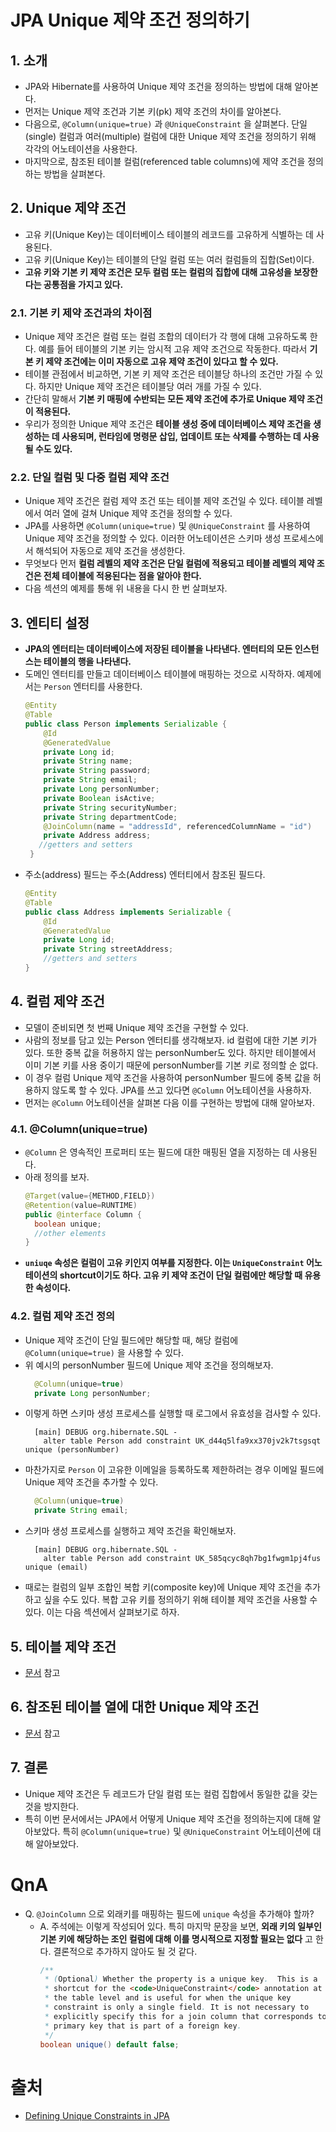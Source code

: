 # JPA Unique 제약 조건 정의하기

## 1. 소개
* JPA와 Hibernate를 사용하여 Unique 제약 조건을 정의하는 방법에 대해 알아본다.
* 먼저는 Unique 제약 조건과 기본 키(pk) 제약 조건의 차이를 알아본다.
* 다음으로, `@Column(unique=true)` 과 `@UniqueConstraint` 을 살펴본다. 단일(single) 컬럼과 여러(multiple) 컬럼에 대한 Unique 제약 조건을 정의하기 위해 각각의 어노테이션을 사용한다. 
* 마지막으로, 참조된 테이블 컬럼(referenced table columns)에 제약 조건을 정의하는 방법을 살펴본다. 


## 2. Unique 제약 조건
* 고유 키(Unique Key)는 데이터베이스 테이블의 레코드를 고유하게 식별하는 데 사용된다. 
* 고유 키(Unique Key)는 테이블의 단일 컬럼 또는 여러 컬럼들의 집합(Set)이다.
* **고유 키와 기본 키 제약 조건은 모두 컬럼 또는 컬럼의 집합에 대해 고유성을 보장한다는 공통점을 가지고 있다.**

### 2.1. 기본 키 제약 조건과의 차이점
* Unique 제약 조건은 컬럼 또는 컬럼 조합의 데이터가 각 행에 대해 고유하도록 한다. 예를 들어 테이블의 기본 키는 암시적 고유 제약 조건으로 작동한다. 따라서 **기본 키 제약 조건에는 이미 자동으로 고유 제약 조건이 있다고 할 수 있다.**
* 테이블 관점에서 비교하면, 기본 키 제약 조건은 테이블당 하나의 조건만 가질 수 있다. 하지만 Unique 제약 조건은 테이블당 여러 개를 가질 수 있다.
* 간단히 말해서 **기본 키 매핑에 수반되는 모든 제약 조건에 추가로 Unique 제약 조건이 적용된다.**
* 우리가 정의한 Unique 제약 조건은 **테이블 생성 중에 데이터베이스 제약 조건을 생성하는 데 사용되며, 런타임에 명령문 삽입, 업데이트 또는 삭제를 수행하는 데 사용될 수도 있다.**

### 2.2. 단일 컬럼 및 다중 컬럼 제약 조건
* Unique 제약 조건은 컬럼 제약 조건 또는 테이블 제약 조건일 수 있다. 테이블 레벨에서 여러 열에 걸쳐 Unique 제약 조건을 정의할 수 있다.
* JPA를 사용하면 `@Column(unique=true)` 및 `@UniqueConstraint` 를 사용하여 Unique 제약 조건을 정의할 수 있다. 이러한 어노테이션은 스키마 생성 프로세스에서 해석되어 자동으로 제약 조건을 생성한다.
* 무엇보다 먼저 **컬럼 레벨의 제약 조건은 단일 컬럼에 적용되고 테이블 레벨의 제약 조건은 전체 테이블에 적용된다는 점을 알아야 한다.**
* 다음 섹션의 예제를 통해 위 내용을 다시 한 번 살펴보자.


## 3. 엔티티 설정
* **JPA의 엔터티는 데이터베이스에 저장된 테이블을 나타낸다. 엔터티의 모든 인스턴스는 테이블의 행을 나타낸다.**
* 도메인 엔터티를 만들고 데이터베이스 테이블에 매핑하는 것으로 시작하자. 예제에서는 `Person` 엔터티를 사용한다.
    ```java
    @Entity
    @Table
    public class Person implements Serializable {
        @Id
        @GeneratedValue
        private Long id;  
        private String name;
        private String password;
        private String email;
        private Long personNumber;
        private Boolean isActive;
        private String securityNumber;
        private String departmentCode;
        @JoinColumn(name = "addressId", referencedColumnName = "id")
        private Address address;
       //getters and setters
     }
    ```
* 주소(address) 필드는 주소(Address) 엔터티에서 참조된 필드다.
    ```java
    @Entity
    @Table
    public class Address implements Serializable {
        @Id
        @GeneratedValue
        private Long id;
        private String streetAddress;
        //getters and setters
    }
    ```

## 4. 컬럼 제약 조건
* 모델이 준비되면 첫 번째 Unique 제약 조건을 구현할 수 있다.
* 사람의 정보를 담고 있는 Person 엔터티를 생각해보자. id 컬럼에 대한 기본 키가 있다. 또한 중복 값을 허용하지 않는 personNumber도 있다. 하지만 테이블에서 이미 기본 키를 사용 중이기 때문에 personNumber를 기본 키로 정의할 순 없다.
* 이 경우 컬럼 Unique 제약 조건을 사용하여 personNumber 필드에 중복 값을 허용하지 않도록 할 수 있다. JPA를 쓰고 있다면 `@Column` 어노테이션을 사용하자.
* 먼저는 `@Column` 어노테이션을 살펴본 다음 이를 구현하는 방법에 대해 알아보자.


### 4.1. @Column(unique=true)
* `@Column` 은 영속적인 프로퍼티 또는 필드에 대한 매핑된 열을 지정하는 데 사용된다.
* 아래 정의를 보자.
  ```java
  @Target(value={METHOD,FIELD})
  @Retention(value=RUNTIME)
  public @interface Column {
    boolean unique;
    //other elements
  }
  ```
* **`uniuqe` 속성은 컬럼이 고유 키인지 여부를 지정한다. 이는 `UniqueConstraint` 어노테이션의 shortcut이기도 하다. 고유 키 제약 조건이 단일 컬럼에만 해당할 때 유용한 속성이다.**

### 4.2. 컬럼 제약 조건 정의
* Unique 제약 조건이 단일 필드에만 해당할 때, 해당 컬럼에 `@Column(unique=true)` 을 사용할 수 있다.
* 위 예시의 personNumber 필드에 Unique 제약 조건을 정의해보자.
  ```java
    @Column(unique=true)
    private Long personNumber;
  ```
* 이렇게 하면 스키마 생성 프로세스를 실행할 때 로그에서 유효성을 검사할 수 있다.
  ```shell
    [main] DEBUG org.hibernate.SQL -
      alter table Person add constraint UK_d44q5lfa9xx370jv2k7tsgsqt unique (personNumber)
  ```
* 마찬가지로 `Person` 이 고유한 이메일을 등록하도록 제한하려는 경우 이메일 필드에 Unique 제약 조건을 추가할 수 있다.
  ```java
    @Column(unique=true)
    private String email;
  ```
* 스키마 생성 프로세스를 실행하고 제약 조건을 확인해보자.
  ```shell
    [main] DEBUG org.hibernate.SQL -
      alter table Person add constraint UK_585qcyc8qh7bg1fwgm1pj4fus unique (email)
  ```
* 때로는 컬럼의 일부 조합인 복합 키(composite key)에 Unique 제약 조건을 추가하고 싶을 수도 있다. 복합 고유 키를 정의하기 위해 테이블 제약 조건을 사용할 수 있다. 이는 다음 섹션에서 살펴보기로 하자.

## 5. 테이블 제약 조건
* [문서](https://www.baeldung.com/jpa-unique-constraints#column-constraints) 참고

## 6. 참조된 테이블 열에 대한 Unique 제약 조건
* [문서](https://www.baeldung.com/jpa-unique-constraints#column-constraints) 참고

## 7. 결론
* Unique 제약 조건은 두 레코드가 단일 컬럼 또는 컬럼 집합에서 동일한 값을 갖는 것을 방지한다.
* 특히 이번 문서에서는 JPA에서 어떻게 Unique 제약 조건을 정의하는지에 대해 알아보았다. 특히 `@Column(unique=true)` 및 `@UniqueConstraint` 어노테이션에 대해 알아보았다.

# QnA
* Q. `@JoinColumn` 으로 외래키를 매핑하는 필드에 `unique` 속성을 추가해야 할까?
  * A. 주석에는 이렇게 작성되어 있다. 특히 마지막 문장을 보면, **외래 키의 일부인 기본 키에 해당하는 조인 컬럼에 대해 이를 명시적으로 지정할 필요는 없다** 고 한다. 결론적으로 추가하지 않아도 될 것 같다.
    ```java
    /**
     * (Optional) Whether the property is a unique key.  This is a
     * shortcut for the <code>UniqueConstraint</code> annotation at
     * the table level and is useful for when the unique key
     * constraint is only a single field. It is not necessary to
     * explicitly specify this for a join column that corresponds to a
     * primary key that is part of a foreign key.
     */
    boolean unique() default false;
    ```

# 출처
* [Defining Unique Constraints in JPA](https://www.baeldung.com/jpa-unique-constraints)

